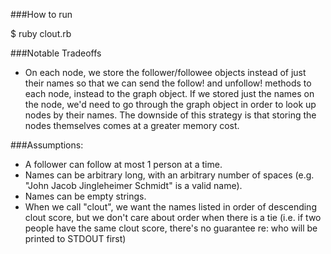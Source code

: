 ###How to run

$ ruby clout.rb

###Notable Tradeoffs

- On each node, we store the follower/followee objects instead of just their names so that we can send the follow! and unfollow! methods to each node, instead to the graph object. If we stored just the names on the node, 	we'd need to go through the graph object in order to look up nodes by their names. The downside of this strategy is that storing the nodes themselves comes at a greater memory cost.

###Assumptions:

- A follower can follow at most 1 person at a time.
- Names can be arbitrary long, with an arbitrary number of spaces (e.g. "John Jacob Jingleheimer Schmidt" is a valid name).
- Names can be empty strings.
- When we call "clout", we want the names listed in order of descending clout score, but we don't care about order when there is a tie (i.e. if two people have the same clout score, there's no guarantee re: who will be printed to STDOUT first)
	
	